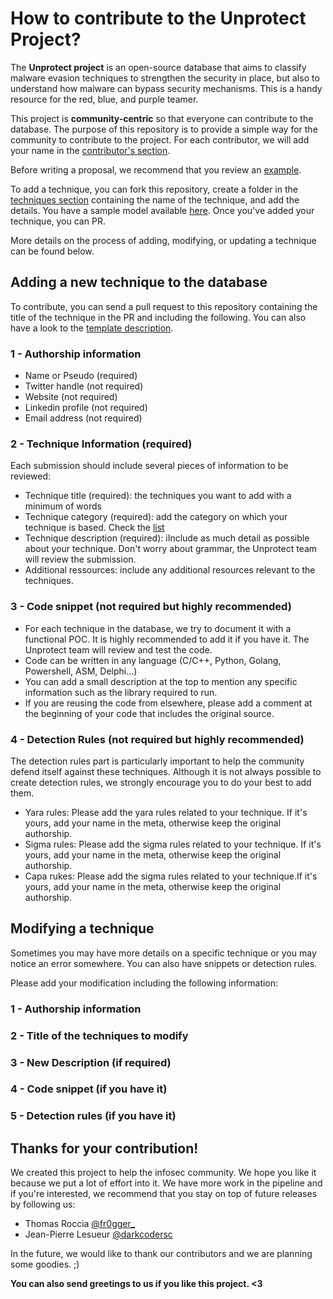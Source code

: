 # How to contribute to the Unprotect Project?
The **Unprotect project** is an open-source database that aims to classify malware evasion techniques to strengthen the security in place, but also to understand how malware can bypass security mechanisms. This is a handy resource for the red, blue, and purple teamer.

This project is **community-centric** so that everyone can contribute to the database. The purpose of this repository is to provide a simple way for the community to contribute to the project. For each contributor, we will add your name in the [contributor's section](https://search.unprotect.it/about/). 

Before writing a proposal, we recommend that you review an [example](https://search.unprotect.it/technique/kill-process/).

To add a technique, you can fork this repository, create a folder in the [techniques section](https://github.com/fr0gger/Unprotect_Submission/tree/main/techniques) containing the name of the technique, and add the details. You have a sample model available [here](https://github.com/fr0gger/Unprotect_Submission/tree/main/techniques/template_description). Once you've added your technique, you can PR.

More details on the process of adding, modifying, or updating a technique can be found below.

## Adding a new technique to the database
To contribute, you can send a pull request to this repository containing the title of the technique in the PR and including the following. You can also have a look to the [template description](https://github.com/fr0gger/Unprotect_Submission/blob/main/techniques/template_description/description_template.md).

### 1 - Authorship information 
* Name or Pseudo (required)
* Twitter handle (not required)
* Website (not required) 
* Linkedin profile (not required)
* Email address (not required)

### 2 - Technique Information (required)
Each submission should include several pieces of information to be reviewed:
* Technique title (required): the techniques you want to add with a minimum of words
* Technique category (required): add the category on which your technique is based. Check the [list](https://search.unprotect.it/map)
* Technique description (required): iInclude as much detail as possible about your technique. Don't worry about grammar, the Unprotect team will review the submission.
* Additional ressources: include any additional resources relevant to the techniques.

### 3 - Code snippet (not required but highly recommended)
* For each technique in the database, we try to document it with a functional POC. It is highly recommended to add it if you have it. The Unprotect team will review and test the code.
* Code can be written in any language (C/C++, Python, Golang, Powershell, ASM, Delphi...)
* You can add a small description at the top to mention any specific information such as the library required to run.
* If you are reusing the code from elsewhere, please add a comment at the beginning of your code that includes the original source.

### 4 - Detection Rules (not required but highly recommended)
The detection rules part is particularly important to help the community defend itself against these techniques. Although it is not always possible to create detection rules, we strongly encourage you to do your best to add them.
* Yara rules: Please add the yara rules related to your technique. If it's yours, add your name in the meta, otherwise keep the original authorship.
* Sigma rules: Please add the sigma rules related to your technique. If it's yours, add your name in the meta, otherwise keep the original authorship.
* Capa rukes: Please add the sigma rules related to your technique.If it's yours, add your name in the meta, otherwise keep the original authorship.

## Modifying a technique 
Sometimes you may have more details on a specific technique or you may notice an error somewhere. You can also have snippets or detection rules.

Please add your modification including the following information:

### 1 - Authorship information

### 2 - Title of the techniques to modify

### 3 - New Description (if required)

### 4 - Code snippet (if you have it)

### 5 - Detection rules (if you have it) 

## Thanks for your contribution!
We created this project to help the infosec community. We hope you like it because we put a lot of effort into it. We have more work in the pipeline and if you're interested, we recommend that you stay on top of future releases by following us:

* Thomas Roccia [@fr0gger_](https://twitter.com/fr0gger_)
* Jean-Pierre Lesueur [@darkcodersc](https://twitter.com/DarkCoderSc)

In the future, we would like to thank our contributors and we are planning some goodies. ;) 

**You can also send greetings to us if you like this project. <3**

